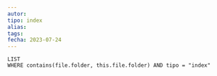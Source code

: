 ```yaml
---
autor:
tipo: index
alias:
tags: 
fecha: 2023-07-24
---
```


```dataview
LIST
WHERE contains(file.folder, this.file.folder) AND tipo = "index"
```
